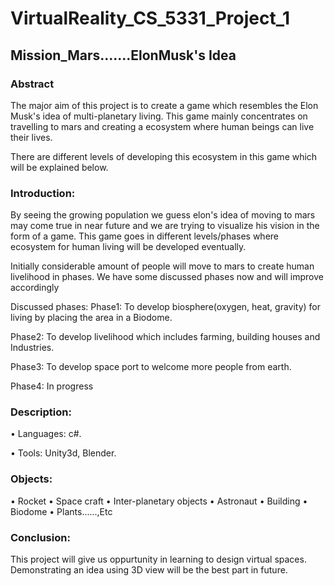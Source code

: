 # VirtualReality_CS_5331_Project_1
## Mission_Mars.......ElonMusk's Idea
### Abstract
The major aim of this project is to create a game which resembles the Elon Musk's idea of multi-planetary living. This game mainly concentrates on travelling to mars and creating a ecosystem where human beings can live their lives.

There are different levels of developing this ecosystem in this game which will be explained below.

### Introduction:

By seeing the growing population we guess elon's idea of moving to mars may come true in near future and we are trying to visualize his vision in the form of a game. This game goes in different levels/phases where ecosystem for human living will be developed eventually.

Initially considerable amount of people will move to mars to create human livelihood in phases. We have some discussed phases now and will improve accordingly 

Discussed phases:
Phase1: To develop biosphere(oxygen, heat, gravity) for living by placing the area in a Biodome.

Phase2: To develop livelihood which includes farming, building houses and Industries.

Phase3: To develop space port to welcome more people from earth.

Phase4: In progress

### Description:
 
•	Languages: c#.

• Tools: Unity3d, Blender.
  
### Objects:
 
• Rocket
• Space craft
• Inter-planetary objects
• Astronaut 
• Building
• Biodome
• Plants......,Etc

 
### Conclusion:

This project will give us oppurtunity in learning to design virtual spaces. Demonstrating an idea using 3D view will be the best part in future.
